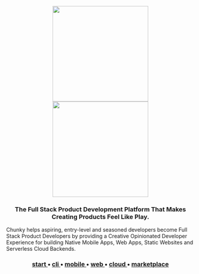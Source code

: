 <p align="center">
  <a href="https://github.com/react-chunky/react-chunky">
    <img height="256" src="https://raw.githubusercontent.com/react-chunky/react-chunky/master/assets/c-logo.gif">
    <br/>
    <img width="256" src="https://raw.githubusercontent.com/react-chunky/react-chunky/master/assets/c-logo-h.png">
  </a>

<h3 align="center"> 
The Full Stack Product Development Platform That Makes Creating Products Feel Like Play.  
</h3>
Chunky helps aspiring, entry-level and seasoned developers become Full Stack Product Developers by providing a Creative Opinionated Developer Experience for building Native Mobile Apps, Web Apps, Static Websites and Serverless Cloud Backends. 

<h3 align="center">
<a href="http://chunky.io"> start </a> •
<a href="https://github.com/react-chunky/react-chunky-cli"> cli </a> •
<a href="https://github.com/react-chunky/react-native-chunky"> mobile </a> •
<a href="https://github.com/react-chunky/react-dom-chunky"> web </a> •
<a href="https://github.com/react-chunky/react-cloud-chunky"> cloud </a> •
<a href="https://github.com/react-chunky/react-chunky-market"> marketplace </a>
</h3>
</p>
